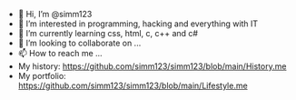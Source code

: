 - 👋 Hi, I’m @simm123
- 👀 I’m interested in programming, hacking and everything with IT
- 🌱 I’m currently learning css, html, c, c++ and c#
- 💞️ I’m looking to collaborate on ...
- 📫 How to reach me ...
- My history: https://github.com/simm123/simm123/blob/main/History.me
- My portfolio: https://github.com/simm123/simm123/blob/main/Lifestyle.me

<!---
simm123/simm123 is a ✨ special ✨ repository because its `README.md` (this file) appears on your GitHub profile.
You can click the Preview link to take a look at your changes.
--->
